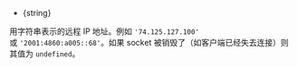 <!-- YAML
added: v0.5.10
-->

* {string}

用字符串表示的远程 IP 地址。例如 `'74.125.127.100'` 或 `'2001:4860:a005::68'`。如果 socket 被销毁了（如客户端已经失去连接）则其值为 `undefined`。
